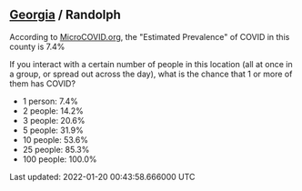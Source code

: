
## [Georgia](/united-states/georgia) / Randolph

According to [MicroCOVID.org](http://microcovid.org),
the "Estimated Prevalence" of COVID in this county is 7.4%

If you interact with a certain number of people in this location
(all at once in a group, or spread out across the day), what is the chance that
1 or more of them has COVID?

- 1 person: 7.4%
- 2 people: 14.2%
- 3 people: 20.6%
- 5 people: 31.9%
- 10 people: 53.6%
- 25 people: 85.3%
- 100 people: 100.0%

Last updated: 2022-01-20 00:43:58.666000 UTC

